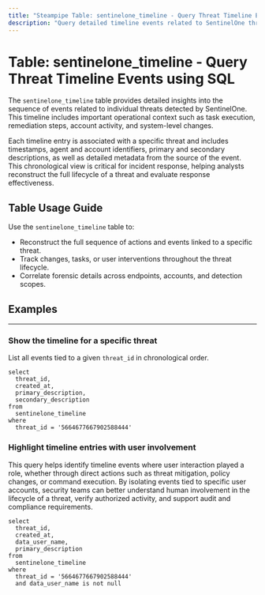 ```yaml
---
title: "Steampipe Table: sentinelone_timeline - Query Threat Timeline Events using SQL"
description: "Query detailed timeline events related to SentinelOne threats for forensic and incident response investigations."
---
```


# Table: sentinelone_timeline - Query Threat Timeline Events using SQL

The `sentinelone_timeline` table provides detailed insights into the sequence of events related to individual threats detected by SentinelOne. This timeline includes important operational context such as task execution, remediation steps, account activity, and system-level changes.

Each timeline entry is associated with a specific threat and includes timestamps, agent and account identifiers, primary and secondary descriptions, as well as detailed metadata from the source of the event. This chronological view is critical for incident response, helping analysts reconstruct the full lifecycle of a threat and evaluate response effectiveness.

## Table Usage Guide

Use the `sentinelone_timeline` table to:
- Reconstruct the full sequence of actions and events linked to a specific threat.
- Track changes, tasks, or user interventions throughout the threat lifecycle.
- Correlate forensic details across endpoints, accounts, and detection scopes.

## Examples

---

### Show the timeline for a specific threat
List all events tied to a given `threat_id` in chronological order.

```sql+postgres
select
  threat_id,
  created_at,
  primary_description,
  secondary_description
from
  sentinelone_timeline
where
  threat_id = '5664677667902588444'
```

### Highlight timeline entries with user involvement
This query helps identify timeline events where user interaction played a role, whether through direct actions such as threat mitigation, policy changes, or command execution. By isolating events tied to specific user accounts, security teams can better understand human involvement in the lifecycle of a threat, verify authorized activity, and support audit and compliance requirements.

```sql+postgres
select
  threat_id,
  created_at,
  data_user_name,
  primary_description
from
  sentinelone_timeline
where
  threat_id = '5664677667902588444'
  and data_user_name is not null
```